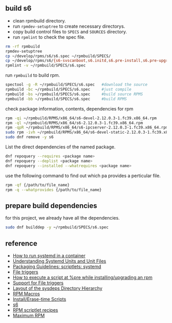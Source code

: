 
## build s6

- clean rpmbuild directory.
- run `rpmdev-setuptree` to create necessary directorys.
- copy build control files to `SPECS` and `SOURCES` directory.
- run `rpmlint` to check the spec file.

```sh
rm -rf rpmbuild
rpmdev-setuptree
cp ~/develop/rpms/s6/s6.spec ~/rpmbuild/SPECS/
cp ~/develop/rpms/s6/{s6-svscanboot,s6.initd,s6.pre-install,s6.pre-upgrade,s6.trigger} ~/rpmbuild/SOURCES/
rpmlint -v ~/rpmbuild/SPECS/s6.spec
```
run `rpmbuild` to build rpm.
```sh
spectool -g -R ~/rpmbuild/SPECS/s6.spec   #download the source
rpmbuild -bc ~/rpmbuild/SPECS/s6.spec     #just compile
rpmbuild -bs ~/rpmbuild/SPECS/s6.spec     #build source RPMS
rpmbuild -bb ~/rpmbuild/SPECS/s6.spec     #build RPMS
```
check package information, contents, dependencies for rpm
```sh
rpm -qi ~/rpmbuild/RPMS/x86_64/s6-devel-2.12.0.3-1.fc39.x86_64.rpm
rpm -ql ~/rpmbuild/RPMS/x86_64/s6-2.12.0.3-1.fc39.x86_64.rpm
rpm -qpR ~/rpmbuild/RPMS/x86_64/s6-ipcserver-2.12.0.3-1.fc39.x86_64.rpm
sudo rpm -ivh ~/rpmbuild/RPMS/x86_64/s6-devel-static-2.12.0.3-1.fc39.x86_64.rpm
sudo dnf remove -y s6
```
List the direct dependencies of the named package.
```sh
dnf repoquery --requires <package name>
dnf repoquery --deplist <package name>
dnf repoquery --installed --whatrequires <package name>
```
use the following command to find out which pa provides a perticular file.
```sh
rpm -qf {/path/to/file_name}
rpm -q --whatprovides {/path/to/file_name}
```
## prepare build dependencies
for this project, we already have all the dependencies.

```sh
sudo dnf builddep -y ~/rpmbuild/SPECS/s6.spec
```

## reference

- [How to run systemd in a container](https://developers.redhat.com/blog/2019/04/24/how-to-run-systemd-in-a-container#enter_podman)
- [Understanding Systemd Units and Unit Files](https://www.digitalocean.com/community/tutorials/understanding-systemd-units-and-unit-files)
- [Packaging Guidelines: scriptlets: systemd](https://docs.fedoraproject.org/en-US/packaging-guidelines/Scriptlets/#_systemd)
- [File triggers](https://rpm-software-management.github.io/rpm/manual/file_triggers.html)
- [How to execute a script at %pre while installing/upgrading an rpm](https://www.golinuxhub.com/2018/05/how-to-execute-script-at-pre-post-preun-postun-spec-file-rpm/)
- [Support for File triggers](https://access.redhat.com/documentation/en-us/red_hat_enterprise_linux/8/html/packaging_and_distributing_software/new-features-in-rhel-8_packaging-and-distributing-software#support-for-file-triggers_new-features-in-rhel-8)
- [Layout of the sysdeps Directory Hierarchy](https://www.gnu.org/software/libc/manual/html_node/Hierarchy-Conventions.html)
- [RPM Macros](https://docs.fedoraproject.org/en-US/packaging-guidelines/RPMMacros/)
- [Install/Erase-time Scripts](https://ftp.osuosl.org/pub/rpm/max-rpm/s1-rpm-inside-scripts.html#S4-RPM-INSIDE-POST-SCRIPT)
- [s6](https://skarnet.org/software/s6/)
- [RPM scriptlet recipes](https://docs.pagure.org/packaging-guidelines/Packaging%3AScriptlets.html)
- [Maximum RPM](http://ftp.rpm.org/max-rpm/index.html)
